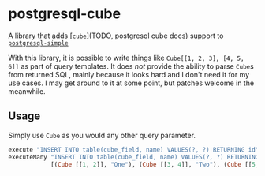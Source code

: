 # postgresql-cube

A library that adds [`cube`](TODO, postgresql cube docs) support to [`postgresql-simple`](TODO)

With this library, it is possible to write things like `Cube[[1, 2, 3], [4, 5, 6]]` as part of query templates. It does *not* provide the ability to parse `Cube`s from returned SQL, mainly because it looks hard and I don't need it for my use cases. I may get around to it at some point, but patches welcome in the meanwhile.

## Usage

Simply use `Cube` as you would any other query parameter.

```haskell
execute "INSERT INTO table(cube_field, name) VALUES(?, ?) RETURNING id" (Cube [[1, 2, 3]], "Testing")
executeMany "INSERT INTO table(cube_field, name) VALUES(?, ?) RETURNING id"
            [(Cube [[1, 2]], "One"), (Cube [[3, 4]], "Two"), (Cube [[5, 6]], "Three")]
```
